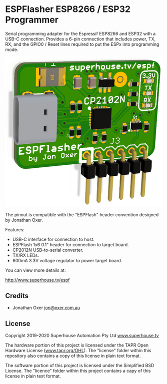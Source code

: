 ESPFlasher ESP8266 / ESP32 Programmer
======================================

Serial programming adapter for the Espressif ESP8266 and ESP32 with
a USB-C connection. Provides a 6-pin connection that includes power,
TX, RX, and the GPIO0 / Reset lines required to put the ESPx into
programming mode.

![ESP Flasher PCB render](Images/ESPF-v3_0-oblique-render.jpg)

The pinout is compatible with the "ESPFlash" header convention designed
by Jonathan Oxer.

Features:

 * USB-C interface for connection to host.
 * ESPFlash 1x6 0.1" header for connection to target board.
 * CP2012N USB-to-serial converter.
 * TX/RX LEDs.
 * 600mA 3.3V voltage regulator to power target board.

You can view more details at:

  http://www.superhouse.tv/espf


Credits
-------
 * Jonathan Oxer <jon@oxer.com.au>


License
-------
Copyright 2019-2020 Superhouse Automation Pty Ltd www.superhouse.tv

The hardware portion of this project is licensed under the TAPR Open
Hardware License (www.tapr.org/OHL). The "license" folder within this
repository also contains a copy of this license in plain text format.

The software portion of this project is licensed under the Simplified
BSD License. The "licence" folder within this project contains a capy
of this license in plain text format.
